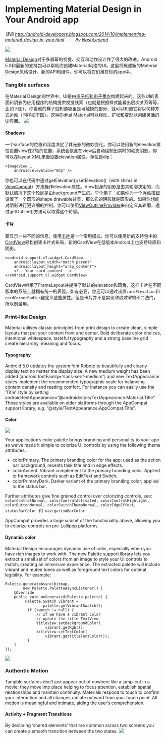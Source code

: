 Implementing Material Design in Your Android app
==============

*译自 http://android-developers.blogspot.com/2014/10/implementing-material-design-in-your.html —— By [NashLegend](https://github.com/NashLegend)*

![](http://i.imgur.com/n4RciRL.png)

[Material Design](http://www.google.com/design/spec/#utm_campaign=L-Developer-launch)对于多屏幕的视觉、交互和动作设计作了很大的改进。Android 5.0和最新的支持包可以帮助你创建Material风格的UI。这里将概述新的Material Design风格设计、新的API和组件，你可以将它们用在你的app中。

### Tangible surfaces ###

在Material Design的世界中，UI是由[电子纸和电子墨水](https://www.youtube.com/watch?v=YaG_ljfzeUw)构建起来的。这些UI的表面和阴影为应用程序的结构提供视觉线索（也就是根据样式能看出层次关系等等，比如下图），你看他的样子就知道哪里是可触摸的部分、就可以知道它将以何种方式运动（同样如下图）。这种Didital Material可以移动、扩张和变形以创建灵活的UI界面。 
![](http://i.imgur.com/NX5FkJL.gif)

#### Shadows ####

一个surface的位置和深度决定了其光影的微妙变化。你可以使用新的elevation属性设置view在Z轴的位置，系统会依此在view后自动绘制出实时的动态阴影。你可以在layout XML里面设置elevation属性，单位是dip：
```
<ImageView …
    android:elevation="8dp" />
```
你也可以在代码中通过getElevation()/setElevation()（with shims in [ViewCompat](https://developer.android.com/reference/android/support/v4/view/ViewCompat.html?utm_campaign=L-Developer-launch)）方法操作elevation属性。View投身的阴影是由其轮廓决定的，而默认情况下这个轮廓是由background产生的。举个栗子：如果你为一个[浮动按钮](http://www.google.com/design/spec/patterns/promoted-actions.html?utm_campaign=L-Developer-launch#promoted-actions-floating-action-button)设置了一个圆形的shape drawable背景，那么它的阴影就是圆形的。如果你想能对阴影进行更详细的控制，你可以使用[ViewOutlineProvider](https://developer.android.com/reference/android/view/ViewOutlineProvider.html?utm_campaign=L-Developer-launch)来自定义其轮廓，通过getOutline()方法可以取得这个轮廓。

#### 卡片 ####
要显示一些不同的信息，使用[卡片](http://www.google.com/design/spec/components/cards.html#utm_campaign=L-Developer-launch)是一个常用模式。你可以使用新的支持包中的[CardView](https://developer.android.com/reference/android/support/v7/widget/CardView.html?utm_campaign=L-Developer-launch)轻松创建卡片式布局，新的CardView在低版本Android上也支持轮廓和阴影。
```
<android.support.v7.widget.CardView
    android:layout_width="match_parent"
    android:layout_height="wrap_content">
    <!-- Your card content -->
</android.support.v7.widget.CardView>
```
CardView继承了FrameLayout并提供了默认的elevation和圆角，这样卡片在不同版本的系统上就拥有统一的表现。如有必要，你还可以通过设置`cardElevation`和`cardCornerRadius`自定义这些属性。但是卡片并不是实现*维度效果*的不二法门，所以别滥用。

### Print-like Design ###
Material utilises classic principles from print design to create clean, simple layouts that put your content front and center. Bold deliberate color choices, intentional whitespace, tasteful typography and a strong baseline grid create hierarchy, meaning and focus.

#### Typography ####
Android 5.0 updates the system font Roboto to beautifully and clearly display text no matter the display size. A new medium weight has been added (android:fontFamily=”sans-serif-medium”) and new TextAppearance styles implement the recommended typographic scale for balancing content density and reading comfort. For instance you can easily use the ‘Title’ style by setting android:textAppearance=”@android:style/TextAppearance.Material.Title”. These styles are available on older platforms through the AppCompat support library, e.g. “@style/TextAppearance.AppCompat.Title”.

#### Color ####
![](http://i.imgur.com/sLeuM57.png)

Your application’s color palette brings branding and personality to your app so we’ve made it simple to colorize UI controls by using the following theme attributes:

- colorPrimary. The primary branding color for the app; used as the action bar background, recents task title and in edge effects.
- colorAccent. Vibrant complement to the primary branding color. Applied to framework controls such as EditText and Switch.
- colorPrimaryDark. Darker variant of the primary branding color; applied to the status bar.

Further attributes give fine grained control over colorizing controls, see: `colorControlNormal, colorControlActivated, colorControlHighlight, colorButtonNormal, colorSwitchThumbNormal, colorEdgeEffect, statusBarColor `和` navigationBarColor.`

AppCompat provides a large subset of the functionality above, allowing you to colorize controls on pre-Lollipop platforms.

#### Dynamic color ####
 
Material Design encourages dynamic use of color, especially when you have rich images to work with. The new Palette support library lets you extract a small set of colors from an image to style your UI controls to match; creating an immersive experience. The extracted palette will include vibrant and muted tones as well as foreground text colors for optimal legibility. For example:
```
Palette.generateAsync(bitmap,
        new Palette.PaletteAsyncListener() {
    @Override
    public void onGenerated(Palette palette) {
         Palette.Swatch vibrant =
                 palette.getVibrantSwatch();
          if (swatch != null) {
              // If we have a vibrant color
              // update the title TextView
              titleView.setBackgroundColor(
                  vibrant.getRgb());
              titleView.setTextColor(
                  vibrant.getTitleTextColor());
          }
    }
});
```
![](http://i.imgur.com/TRsknV2.gif)

### Authentic Motion ###
Tangible surfaces don’t just appear out of nowhere like a jump-cut in a movie; they move into place helping to focus attention, establish spatial relationships and maintain continuity. Materials respond to touch to confirm your interaction and all changes radiate outward from your touch point. All motion is meaningful and intimate, aiding the user’s comprehension.

#### Activity + Fragment Transitions ####
By declaring ‘shared elements’ that are common across two screens you can create a smooth transition between the two states.
![](https://raw.githubusercontent.com/NashLegend/SourceWall/master/app/src/main/res/drawable-xxhdpi/ic_launcher.png)
